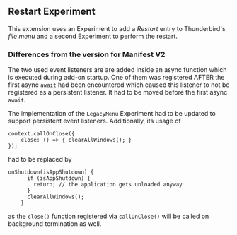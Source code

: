 ## Restart Experiment

This extension uses an Experiment to add a *Restart* entry to Thunderbird's *file menu* and a second Experiment to perform the restart.

### Differences from the version for Manifest V2

The two used event listeners are are added inside an async function which is executed
during add-on startup. One of them was registered AFTER the first async `await`
had been encountered which caused this listener to not be registered as a persistent
listener. It had to be moved before the first async `await`.

The implementation of the `LegacyMenu` Experiment had to be updated to support
persistent event listeners. Additionally, its usage of 

```
context.callOnClose({
    close: () => { clearAllWindows(); }
});
```

had to be replaced by 

```
onShutdown(isAppShutdown) {
      if (isAppShutdown) {
        return; // the application gets unloaded anyway
      }
      clearAllWindows();
    }
```

as the `close()` function registered via `callOnClose()` will be called on
background termination as well.
